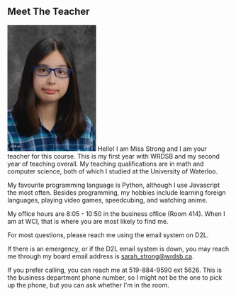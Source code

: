 ## Meet The Teacher

![image alt <](Images/2018_School_Picture.jpeg)
Hello! I am Miss Strong and I am your teacher for this course. This is my first year with WRDSB and my second year of teaching overall. My teaching qualifications are in math and computer science, both of which I studied at the University of Waterloo.

My favourite programming language is Python, although I use Javascript the most often. Besides programming, my hobbies include learning foreign languages, playing video games, speedcubing, and watching anime. 

My office hours are 8:05 - 10:50 in the business office (Room 414). When I am at WCI, that is where you are most likely to find me. 

For most questions, please reach me using the email system on D2L. 

If there is an emergency, or if the D2L email system is down, you may reach me through my board email address is sarah_strong@wrdsb.ca. 

If you prefer calling, you can reach me at 519-884-9590 ext 5626. This is the business department phone number, so I might not be the one to pick up the phone, but you can ask whether I'm in the room.
